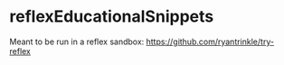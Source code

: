 # reflexEducationalSnippets

Meant to be run in a reflex sandbox: https://github.com/ryantrinkle/try-reflex
